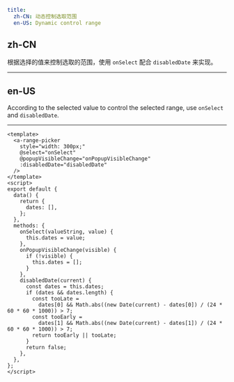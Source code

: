 ```yaml
title:
  zh-CN: 动态控制选取范围
  en-US: Dynamic control range
```

## zh-CN

根据选择的值来控制选取的范围，使用 `onSelect` 配合 `disabledDate` 来实现。

---

## en-US

According to the selected value to control the selected range, use `onSelect` and `disabledDate`.

---

```vue
<template>
  <a-range-picker
    style="width: 300px;"
    @select="onSelect"
    @popupVisibleChange="onPopupVisibleChange"
    :disabledDate="disabledDate"
  />
</template>
<script>
export default {
  data() {
    return {
      dates: [],
    };
  },
  methods: {
    onSelect(valueString, value) {
      this.dates = value;
    },
    onPopupVisibleChange(visible) {
      if (!visible) {
        this.dates = [];
      }
    },
    disabledDate(current) {
      const dates = this.dates;
      if (dates && dates.length) {
        const tooLate =
          dates[0] && Math.abs((new Date(current) - dates[0]) / (24 * 60 * 60 * 1000)) > 7;
        const tooEarly =
          dates[1] && Math.abs((new Date(current) - dates[1]) / (24 * 60 * 60 * 1000)) > 7;
        return tooEarly || tooLate;
      }
      return false;
    },
  },
};
</script>
```
